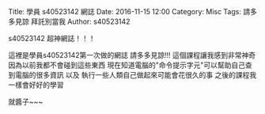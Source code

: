 Title: 學員 s40523142  網誌
Date: 2016-11-15 12:00
Category: Misc
Tags: 請多多見諒  拜託別當我 
Author: s40523142

s40523142  超神網誌！！！

<!-- PELICAN_END_SUMMARY -->

這裡是學員s40523142第一次做的網誌
請多多見諒!!!
這個課程讓我感到非常神奇   因為以前我都不會碰到這些東西  現在知道電腦的"命令提示字元"可以幫助自己查到電腦的很多資訊 以及 執行一些人類自己做起來可能會花很久的事
之後的課程我一樣會好好的學習

就醬子~~~